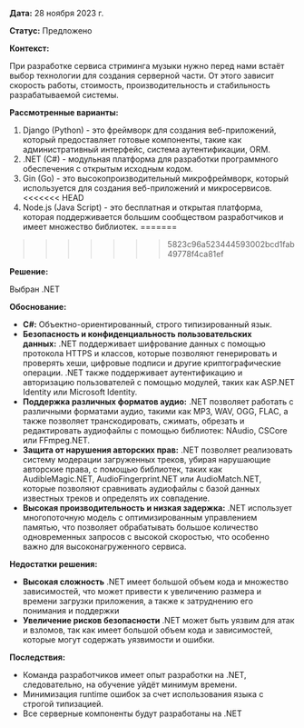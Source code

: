 **Дата:** 28 ноября 2023 г.

**Статус:** Предложено

**Контекст:**

При разработке сервиса стриминга музыки нужно перед нами встаёт выбор технологии для создания серверной части. От этого зависит скорость работы, стоимость, производительность и стабильность разрабатываемой системы.

**Рассмотренные варианты:**

1. Django (Python) - это фреймворк для создания веб-приложений, который предоставляет готовые компоненты, такие как административный интерфейс, система аутентификации, ORM.
2. .NET (C#) - модульная платформа для разработки программного обеспечения с открытым исходным кодом.
3. Gin (Go) - это вы­со­ко­про­из­во­ди­тель­ный мик­рофрейм­ворк, ко­то­рый ис­поль­зу­ет­ся для со­зда­ния веб-при­ло­же­ний и мик­ро­сер­ви­сов.
<<<<<<< HEAD
4. Node.js (Java Script) -  это бесплатная и открытая платформа, которая поддерживается большим сообществом разработчиков и имеет множество библиотек.
=======
>>>>>>> 5823c96a523444593002bcd1fab49778f4ca81ef

**Решение:**

Выбран .NET

**Обоснование:**

- **C#:** Объектно-ориентированный, строго типизированный язык.
- **Безопасность и конфиденциальность пользовательских данных:** .NET поддерживает шифрование данных с помощью протокола HTTPS и классов, которые позволяют генерировать и проверять хеши, цифровые подписи и другие криптографические операции. .NET также поддерживает аутентификацию и авторизацию пользователей с помощью модулей, таких как ASP.NET Identity или Microsoft Identity.
- **Поддержка различных форматов аудио:** .NET позволяет работать с различными форматами аудио, такими как MP3, WAV, OGG, FLAC, а также позволяет транскодировать, сжимать, обрезать и редактировать аудиофайлы с помощью библиотек: NAudio, CSCore или FFmpeg.NET.
- **Защита от нарушения авторских прав:** .NET позволяет реализовать систему модерации загруженных треков, убирая нарушающие авторские права, с помощью библиотек, таких как AudibleMagic.NET, AudioFingerprint.NET или AudioMatch.NET, которые позволяют сравнивать аудиофайлы с базой данных известных треков и определять их совпадение.
- **Высокая производительность и низкая задержка:** .NET использует многопоточную модель с оптимизированным управлением памятью, что позволяет обрабатывать большое количество одновременных запросов с высокой скоростью, что особенно важно для высоконагруженного сервиса.

**Недостатки решения:**

- **Высокая сложность** .NET имеет большой объем кода и множество зависимостей, что может привести к увеличению размера и времени загрузки приложения, а также к затруднению его понимания и поддержки
- **Увеличение рисков безопасности** .NET может быть уязвим для атак и взломов, так как имеет большой объем кода и зависимостей, которые могут содержать уязвимости и ошибки.

**Последствия:**

- Команда разработчиков имеет опыт разработки на .NET, следовательно, на обучение уйдёт минимум времени.
- Минимизация runtime ошибок за счет использования языка с строгой типизацией.
- Все серверные компоненты будут разработаны на .NET
